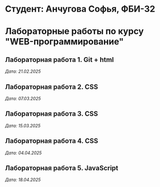 # Студент: Анчугова Софья, ФБИ-32

# Лабораторные работы по курсу "WEB-программирование"

## Лабораторная работа 1. Git + html

*Дата: 21.02.2025*

## Лабораторная работа 2. CSS

*Дата: 07.03.2025*

## Лабораторная работа 3. CSS

*Дата: 15.03.2025*

## Лабораторная работа 4. CSS

*Дата: 04.04.2025*

## Лабораторная работа 5. JavaScript 

*Дата: 18.04.2025*